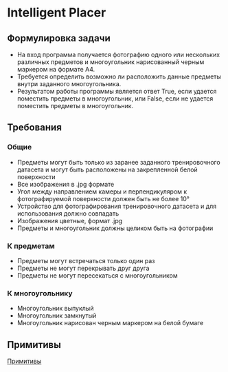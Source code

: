 # Intelligent Placer

## Формулировка задачи 
- На вход программа получается фотографию одного или нескольких различных предметов и многоугольник нарисованный черным маркером на формате А4.
- Требуется определить возможно ли расположить данные предметы внутри заданного многоугольника.
- Результатом работы программы является ответ True, если удается поместить предметы в многоугольник, или False, если не удается поместить предметы в многоугольник.

## Требования

### Общие
- Предметы могут быть только из заранее заданного тренировочного датасета и могут быть расположены на закрепленной белой поверхности
- Все изображения в .jpg формате
- Угол между направлением камеры и перпендикуляром к фотографируемой поверхности должен быть не более 10°
- Устройство для фотографирования тренировочного датасета и для использования должно совпадать
- Изображения цветные, формат .jpg
- Предметы и многоугольник должны целиком быть на фотографии

### К предметам
- Предметы могут встречаться только один раз
- Предметы не могут перекрывать друг друга
- Предметы не могут пересекаться с многоугольником

### К многоугольнику
- Многоугольник выпуклый
- Многоугольник замкнутый
- Многоугольник нарисован черным маркером на белой бумаге

## Примитивы
 [Примитивы](https://github.com/justfriendlyneighbor/intelligent_placer/tree/develop/Primitives)